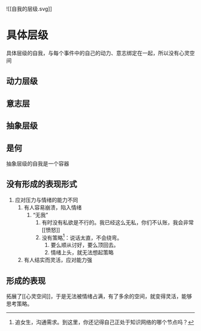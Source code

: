 ![[自我的层级.svg]]
# 具体层级
具体层级的自我，与每个事件中的自己的动力、意志绑定在一起，所以没有心灵空间
## 动力层级
## 意志层
## 抽象层级
## 是何
抽象层级的自我是一个容器
## 没有形成的表现形式
1. 应对压力与情绪的能力不同
	1. 有人容易崩溃，陷入情绪
		1. “无我”
			1. 有时没有私欲是不行的。我已经这么无私，你们不认账，我会非常[[愤怒]]
			2. 没有策略[^1]：说话太直，不会绕弯。
				1. 要么顺从讨好，要么顶回去。
				2. 情绪上头，就无法想起策略
	2. 有人结实而灵活，应对能力强
## 形成的表现
拓展了[[心灵空间]]，于是无法被情绪占满，有了多余的空间，就变得灵活，能够思考策略。

[^1]: 追女生，沟通需求。到这里，你还记得自己正处于知识网络的哪个节点吗？